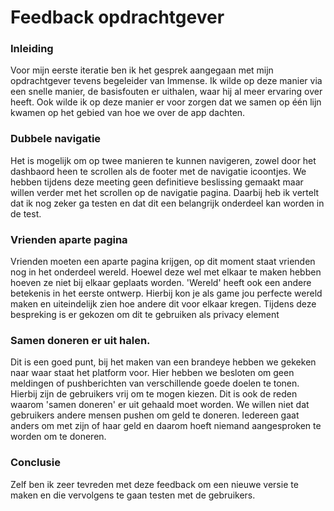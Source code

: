 # Feedback opdrachtgever

### **Inleiding**

Voor mijn eerste iteratie ben ik het gesprek aangegaan met mijn opdrachtgever tevens begeleider van Immense. Ik wilde op deze manier via een snelle manier, de basisfouten er uithalen, waar hij al meer ervaring over heeft. Ook wilde ik op deze manier er voor zorgen dat we samen op één lijn kwamen op het gebied van hoe we over de app dachten.

### **Dubbele navigatie**

Het is mogelijk om op twee manieren te kunnen navigeren, zowel door het dashbaord heen te scrollen als de footer met de navigatie icoontjes. We hebben tijdens deze meeting geen definitieve beslissing gemaakt maar willen verder met het scrollen op de navigatie pagina. Daarbij heb ik vertelt dat ik nog zeker ga testen en dat dit een belangrijk onderdeel kan worden in de test.

### **Vrienden aparte pagina**

Vrienden moeten een aparte pagina krijgen, op dit moment staat vrienden nog in het onderdeel wereld. Hoewel deze wel met elkaar te maken hebben hoeven ze niet bij elkaar geplaats worden. 'Wereld' heeft ook een andere betekenis in het eerste ontwerp. Hierbij kon je als game jou perfecte wereld maken en uiteindelijk zien hoe andere dit voor elkaar kregen. Tijdens deze bespreking is er gekozen om dit te gebruiken als privacy element

### **Samen doneren er uit halen.**

Dit is een goed punt, bij het maken van een brandeye hebben we gekeken naar waar staat het platform voor. Hier hebben we besloten om geen meldingen of pushberichten van verschillende goede doelen te tonen. Hierbij zijn de gebruikers vrij om te mogen kiezen. Dit is ook de reden waarom  'samen doneren' er uit gehaald moet worden. We willen niet dat gebruikers andere mensen pushen om geld te doneren. Iedereen gaat anders om met zijn of haar geld en daarom hoeft niemand aangesproken te worden om te doneren.

### Conclusie

Zelf ben ik zeer tevreden met deze feedback om een nieuwe versie te maken en die vervolgens te gaan testen met de gebruikers.

